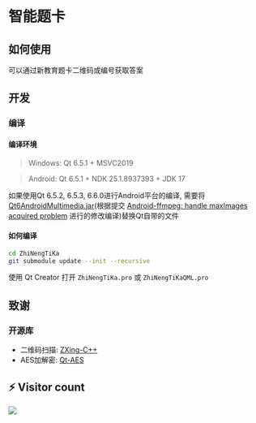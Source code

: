 # 智能题卡

## 如何使用
可以通过新教育题卡二维码或编号获取答案

## 开发

### 编译

#### 编译环境
>Windows: Qt 6.5.1 + MSVC2019

>Android: Qt 6.5.1 + NDK 25.1.8937393 + JDK 17

如果使用Qt 6.5.2, 6.5.3, 6.6.0进行Android平台的编译, 需要将[Qt6AndroidMultimedia.jar](./Qt6AndroidMultimedia.jar)(根据提交 [Android-ffmpeg: handle maxImages acquired problem](https://codereview.qt-project.org/gitweb?p=qt/qtmultimedia.git;a=commit;h=c5e5d619107568050d9857d5149bd1b7558b904b) 进行的修改编译)替换Qt自带的文件


#### 如何编译

```bash
cd ZhiNengTiKa
git submodule update --init --recursive
```

使用 Qt Creator 打开 `ZhiNengTiKa.pro` 或 `ZhiNengTiKaQML.pro`

## 致谢

### 开源库

- 二维码扫描: [ZXing-C++](https://github.com/zxing-cpp/zxing-cpp)
- AES加解密: [Qt-AES](https://github.com/bricke/Qt-AES)

## ⚡ Visitor count

![](https://profile-counter.glitch.me/LFWQSP2641-ZhiNengTiKa/count.svg)